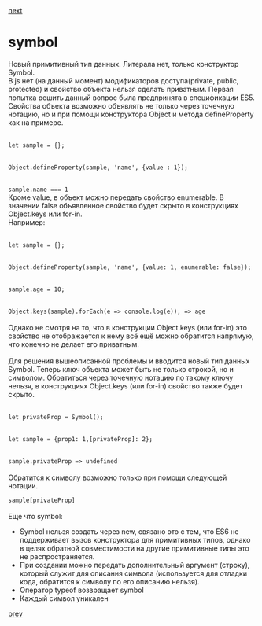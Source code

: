 <a href="03.md">next</a>

<h1>symbol</h1>

<div>
Новый примитивный тип данных. Литерала нет, только конструктор Symbol.
</div>

<div>
В js нет (на данный момент) модификаторов доступа(private, public, protected) и свойство объекта нельзя сделать приватным.
Первая попытка решить данный вопрос была предпринята в спецификации ES5.
Свойства объекта возможно объявлять не только через точечную нотацию, но и при помощи конструктора Object и метода defineProperty как на примере.
</div>

<br/>

<div>
<code>
let sample = {};
</code>
<br/>
<code>
Object.defineProperty(sample, 'name', {value : 1});
</code>
<br/>
<code>
sample.name === 1
</code>
</div>

<div>
Кроме value, в объект можно передать свойство enumerable.
В значении false объявленное свойство будет скрыто в конструкциях Object.keys или for-in.
<br/>
Например:
</div>

<br/>

<div>
<code>
let sample = {};
</code>
<br/>
<code>
Object.defineProperty(sample, 'name', {value: 1, enumerable: false});
</code>
<br/>
<code>
sample.age = 10;
</code>
<br/>
<code>
Object.keys(sample).forEach(e => console.log(e)); => age
</code>
</div>

<br/>

<div>
Однако не смотря на то, что в конструкции Object.keys (или for-in)
это свойство не отображается к нему всё ещё можно обратится напрямую, что конечно не делает его приватным.
</div>

<br/>

<div>
Для решения вышеописанной проблемы и вводится новый тип данных Symbol.
Теперь ключ объекта может быть не только строкой, но и символом.
Обратиться через точечную нотацию по такому ключу нельзя,
в конструкциях Object.keys (или for-in) свойство также будет скрыто.
</div>

<br/>

<div>
<code>
let privateProp = Symbol();
</code>
<br/>
<code>
let sample = {prop1: 1,[privateProp]: 2};
</code>
<br/>
<code>
sample.privateProp => undefined
</code>
</div>

<br/>

<div>
Обратится к символу возможно только при помощи следующей нотации.
<br/>
<code>
sample[privateProp]
</code>
</div>

<br/>

<div>
Еще что symbol:
<ul>
<li>
Symbol нельзя создать через new, связано это с тем, что ES6 не поддерживает вызов конструктора для примитивных типов,
однако в целях обратной совместимости на другие примитивные типы это не распространяется.
</li>
<li>
При создании можно передать дополнительный аргумент (строку), который служит для описания символа
(используется для отладки кода, обратится к символу по его описанию нельзя).
</li>
<li>
Оператор typeof возвращает symbol
</li>
<li>
Каждый символ уникален
</li>
</ul>

</div>
<a href="01.md">prev</a>
